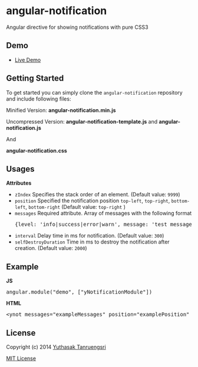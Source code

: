 angular-notification
====================
Angular directive for showing notifications with pure CSS3

## Demo
* [Live Demo](http://ytanruengsri.github.io/angular-notification/)

## Getting Started
To get started you can simply clone the `angular-notification` repository and include following files:

Minified Version: **angular-notification.min.js**

Uncompressed Version: **angular-notification-template.js** and **angular-notification.js**

And

**angular-notification.css**

## Usages
**Attributes**
* `zIndex` Specifies the stack order of an element. (Default value: `9999`)
* `position` Specified the notification position `top-left`, `top-right`, `bottom-left`, `bottom-right` (Default value: `top-right` )
* `messages` Required attribute. Array of messages with the following format
    <pre>{level: 'info|success|error|warn', message: 'test message'}</pre>
* `interval` Delay time in ms for notification. (Default value: `300`)
* `selfDestroyDuration` Time in ms to destroy the notification after creation. (Default value: `2000`)

## Example
**JS**
<pre>angular.module("demo", ["yNotificationModule"])</pre>

**HTML**
<pre>&lt;ynot messages="exampleMessages" position="examplePosition" z-index="9999" interval="300" self-destroy-duration="2000">&lt;/ynot></pre>

## License

Copyright (c) 2014 [Yuthasak Tanruengsri](mailto:yuthasak.tanruengsri@googlemail.com)

[MIT License](https://raw.githubusercontent.com/ytanruengsri/angular-notification/master/LICENSE)
